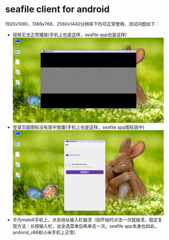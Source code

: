 # seafile client for android
1920x1080、1366x768、2560x1440分辨率下均可正常使用，测试问题如下：
- 视频无法正常播放(手机上也是这样，seafile app也是这样)
![](../../picture/seafile_clientvideo.png)
- 登录页面图标没有居中放置(手机上也是这样，seafile app图标居中)
![](../../picture/seafile_clientmiddle.png)
- 华为mate8手机上，点击地址输入栏崩溃（刚开始时点击一次就崩溃，稳定复现方法：长按输入栏，出全选菜单后再单击一次。seafile app本身也如此。andorid_x86和小米手机上正常）
